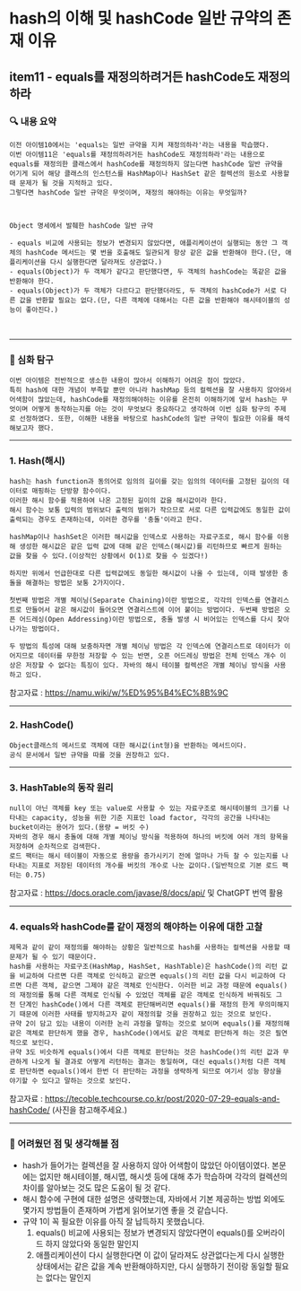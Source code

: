# hash의 이해 및 hashCode 일반 규약의 존재 이유



## item11 - equals를 재정의하려거든 hashCode도 재정의하라



### 🔍 내용 요약

```
이전 아이템10에서는 'equals는 일반 규약을 지켜 재정의하라'라는 내용을 학습했다. 
이번 아이템11은 'equals를 재정의하려거든 hashCode도 재정의하라'라는 내용으로 equals를 재정의한 클래스에서 hashCode를 재정의하지 않는다면 hashCode 일반 규약을 어기게 되어 해당 클래스의 인스턴스를 HashMap이나 HashSet 같은 컬렉션의 원소로 사용할 때 문제가 될 것을 지적하고 있다. 
그렇다면 hashCode 일반 규약은 무엇이며, 재정의 해야하는 이유는 무엇일까?



Object 명세에서 발췌한 hashCode 일반 규약

- equals 비교에 사용되는 정보가 변경되지 않았다면, 애플리케이션이 실행되는 동안 그 객체의 hashCode 메서드는 몇 번을 호출해도 일관되게 항상 같은 값을 반환해야 한다.(단, 애플리케이션을 다시 실행한다면 달라져도 상관없다.)
- equals(Object)가 두 객체가 같다고 판단했다면, 두 객체의 hashCode는 똑같은 값을 반환해야 한다.
- equals(Object)가 두 객체가 다르다고 판단했더라도, 두 객체의 hashCode가 서로 다른 값을 반환할 필요는 없다.(단, 다른 객체에 대해서는 다른 값을 반환해야 해시테이블의 성능이 좋아진다.)
```

<br>

--------------------------------------------------

### 🧐 심화 탐구
```
이번 아이템은 전반적으로 생소한 내용이 많아서 이해하기 어려운 점이 많았다. 
특히 hash에 대한 개념이 부족할 뿐만 아니라 hashMap 등의 컬렉션을 잘 사용하지 않아와서 어색함이 많았는데, hashCode를 재정의해야하는 이유를 온전히 이해하기에 앞서 hash는 무엇이며 어떻게 동작하는지를 아는 것이 무엇보다 중요하다고 생각하여 이번 심화 탐구의 주제로 선정하였다. 또한, 이해한 내용을 바탕으로 hashCode의 일반 규약이 필요한 이유를 해석해보고자 했다. 
```

--------------------------------------------------

### 1. Hash(해시)
```
hash는 hash function과 동의어로 임의의 길이를 갖는 임의의 데이터를 고정된 길이의 데이터로 매핑하는 단방향 함수이다. 
이러한 해시 함수를 적용하여 나온 고정된 길이의 값을 해시값이라 한다. 
해시 함수는 보통 입력의 범위보다 출력의 범위가 작으므로 서로 다른 입력값에도 동일한 값이 출력되는 경우도 존재하는데, 이러한 경우를 '충돌'이라고 한다. 

hashMap이나 hashSet은 이러한 해시값을 인덱스로 사용하는 자료구조로, 해시 함수를 이용해 생성한 해시값은 같은 입력 값에 대해 같은 인덱스(해시값)를 리턴하므로 빠르게 원하는 값을 찾을 수 있다.(이상적인 상황에서 O(1)로 찾을 수 있겠다!) 

하지만 위에서 언급한대로 다른 입력값에도 동일한 해시값이 나올 수 있는데, 이때 발생한 충돌을 해결하는 방법은 보통 2가지이다. 

첫번째 방법은 개별 체이닝(Separate Chaining)이란 방법으로, 각각의 인덱스를 연결리스트로 만들어서 같은 해시값이 들어오면 연결리스트에 이어 붙이는 방법이다. 두번째 방법은 오픈 어드레싱(Open Addressing)이란 방법으로, 충돌 발생 시 비어있는 인덱스를 다시 찾아나가는 방법이다. 

두 방법의 특성에 대해 보충하자면 개별 체이닝 방법은 각 인덱스에 연결리스트로 데이터가 이어지므로 데이터를 무한정 저장할 수 있는 반면, 오픈 어드레싱 방법은 전체 인덱스 개수 이상은 저장할 수 없다는 특징이 있다. 자바의 해시 테이블 컬렉션은 개별 체이닝 방식을 사용하고 있다. 
```
참고자료 : https://namu.wiki/w/%ED%95%B4%EC%8B%9C

--------------------------------------------------

### 2. HashCode()
```
Object클래스의 메서드로 객체에 대한 해시값(int형)을 반환하는 메서드이다. 
공식 문서에서 일반 규약을 따를 것을 권장하고 있다. 
```

--------------------------------------------------

### 3. HashTable의 동작 원리
```
null이 아닌 객체를 key 또는 value로 사용할 수 있는 자료구조로 해시테이블의 크기를 나타내는 capacity, 성능을 위한 기준 지표인 load factor, 각각의 공간을 나타내는 bucket이라는 용어가 있다.(용량 = 버킷 수) 
자바의 경우 해시 충돌에 대해 개별 체이닝 방식을 적용하여 하나의 버킷에 여러 개의 항목을 저장하며 순차적으로 검색한다. 
로드 팩터는 해시 테이블이 자동으로 용량을 증가시키기 전에 얼마나 가득 찰 수 있는지를 나타내는 지표로 저장된 데이터의 개수를 버킷의 개수로 나눈 값이다.(일반적으로 기본 로드 팩터는 0.75)
```
참고자료 : https://docs.oracle.com/javase/8/docs/api/ 및 ChatGPT 번역 활용

--------------------------------------------------

### 4. equals와 hashCode를 같이 재정의 해야하는 이유에 대한 고찰
```
제목과 같이 같이 재정의를 해야하는 상황은 일반적으로 hash를 사용하는 컬렉션을 사용할 때 문제가 될 수 있기 때문이다. 
hash를 사용하는 자료구조(HashMap, HashSet, HashTable)은 hashCode()의 리턴 값을 비교하여 다르면 다른 객체로 인식하고 같으면 equals()의 리턴 값을 다시 비교하여 다르면 다른 객체, 같으면 그제야 같은 객체로 인식한다. 이러한 비교 과정 때문에 equals()의 재정의를 통해 다른 객체로 인식될 수 있었던 객체를 같은 객체로 인식하게 바꿔줘도 그 전 단계인 hashCode()에서 다른 객체로 판단해버리면 equals()를 재정의 한게 무의미해지기 때문에 이러한 사태를 방지하고자 같이 재정의할 것을 권장하고 있는 것으로 보인다. 
규약 2이 담고 있는 내용이 이러한 논리 과정을 말하는 것으로 보이며 equals()를 재정의해 같은 객체로 판단하게 했을 경우, hashCode()에서도 같은 객체로 판단하게 하는 것은 필연적으로 보인다. 
규약 3도 비슷하게 equals()에서 다른 객체로 판단하는 것은 hashCode()의 리턴 값과 무관하게 나오게 될 결과로 어떻게 리턴하는 결과는 동일하며, 대신 equals()처럼 다른 객체로 판단하면 equals()에서 한번 더 판단하는 과정을 생략하게 되므로 여기서 성능 향상을 야기할 수 있다고 말하는 것으로 보인다. 
```
참고자료 : https://tecoble.techcourse.co.kr/post/2020-07-29-equals-and-hashCode/
(사진을 참고해주세요.)

--------------------------------------------------

### 🧠 어려웠던 점 및 생각해볼 점

- hash가 들어가는 컬렉션을 잘 사용하지 않아 어색함이 많았던 아이템이였다. 본문에는 없지만 해시테이블, 해시맵, 해시셋 등에 대해 추가 학습하며 각각의 컬렉션의 차이를 알아보는 것도 많은 도움이 될 것 같다. 
- 해시 함수에 구현에 대한 설명은 생략했는데, 자바에서 기본 제공하는 방법 외에도 몇가지 방법들이 존재하며 가볍게 읽어보기엔 좋을 것 같습니다. 
- 규약 1이 꼭 필요한 이유를 아직 잘 납득하지 못했습니다. 
  1. equals() 비교에 사용되는 정보가 변경되지 않았다면이 equals()를 오버라이드 하지 않았다와 동일한 말인지
  2. 애플리케이션이 다시 실행한다면 이 값이 달라져도 상관없다는게 다시 실행한 상태에서는 같은 값을 계속 반환해야하지만, 다시 실행하기 전이랑 동일할 필요는 없다는 말인지
